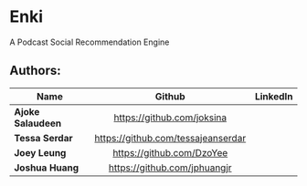 # Enki
A Podcast Social Recommendation Engine

## Authors:

| Name        | Github           | LinkedIn  |
| ------------- |:-------------:| -----:|
| **Ajoke Salaudeen**      | https://github.com/joksina |  |
| **Tessa Serdar**      | https://github.com/tessajeanserdar      |  |
| **Joey Leung** | https://github.com/DzoYee      |     |
| **Joshua Huang** | https://github.com/jphuangjr     |     |
